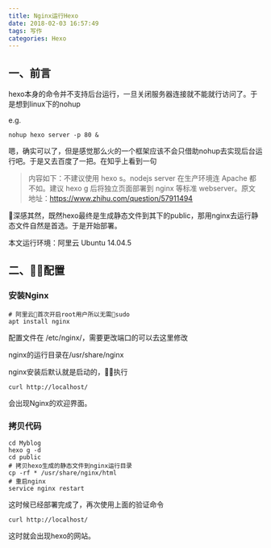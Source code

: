 ```yaml
---
title: Nginx运行Hexo
date: 2018-02-03 16:57:49
tags: 写作 
categories: Hexo
---
```


## 一、前言

hexo本身的命令并不支持后台运行，一旦关闭服务器连接就不能就行访问了。于是想到linux下的nohup

e.g.

```
nohup hexo server -p 80 &
```

嗯，确实可以了，但是感觉那么火的一个框架应该不会只借助nohup去实现后台运行吧。于是又去百度了一把。在知乎上看到一句
> 内容如下：不建议使用 hexo s。nodejs server 在生产环境连 Apache 都不如。建议 hexo g 后将独立页面部署到 nginx 等标准 webserver。原文地址：https://www.zhihu.com/question/57911494

深感其然，既然hexo最终是生成静态文件到其下的public，那用nginx去运行静态文件自然是首选。于是开始部署。

本文运行环境：阿里云 Ubuntu 14.04.5

## 二、配置

### 安装Nginx
```
# 阿里云首次开启root用户所以无需sudo
apt install nginx
```
配置文件在 /etc/nginx/，需要更改端口的可以去这里修改

nginx的运行目录在/usr/share/nginx

nginx安装后默认就是启动的，执行
```
curl http://localhost/
```
会出现Nginx的欢迎界面。

### 拷贝代码
```
cd Myblog
hexo g -d
cd public
# 拷贝hexo生成的静态文件到nginx运行目录
cp -rf * /usr/share/nginx/html
# 重启nginx
service nginx restart
```
这时候已经部署完成了，再次使用上面的验证命令
```
curl http://localhost/
```
这时就会出现hexo的网站。